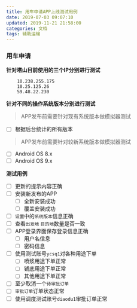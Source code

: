 ```yaml
---
title: 用车申请APP上线测试用例
date: 2019-07-03 09:07:10
updated: 2019-11-21 21:58:00
categories: 文档
tags: 辅助运输
---
```


### 用车申请

**针对塔山目前使用的三个IP分别进行测试**
```
    10.238.255.175
    10.25.125.26
    59.48.22.230
```

**针对不同的操作系统版本分别进行测试**

> APP发布前需要针对现有系统版本做模拟器测试
* [ ] 根据后台统计的所有版本

> APP发布前需要针对较新系统版本做模拟器测试
* [ ] Android OS 8.x
* [ ] Android OS 9.x

**测试用例**
* [ ] 更新的提示内容正确
* [ ] 安装新发布的APP
    * [ ] 全新安装成功
    * [ ] 覆盖安装成功   
* [ ] `设置`中的`系统版本`信息正确
* [ ] 查看`出发地` `目的地`数量是否一致
* [ ] APP登录界面保存登录信息正确
    * [ ] 用户名信息
    * [ ] 密码信息    
* [ ] 使用测试账号`ycsq1`对各种用途下单
    * [ ] 喷浆用途下单正常
    * [ ] 铺底用途下单正常
    * [ ] 其他用途下单正常
* [ ] 至少取消一个`待审批订单`
* [ ] `审批订单`订单状态正常
* [ ] 使用调度测试账号`diaodu1`审批订单正常